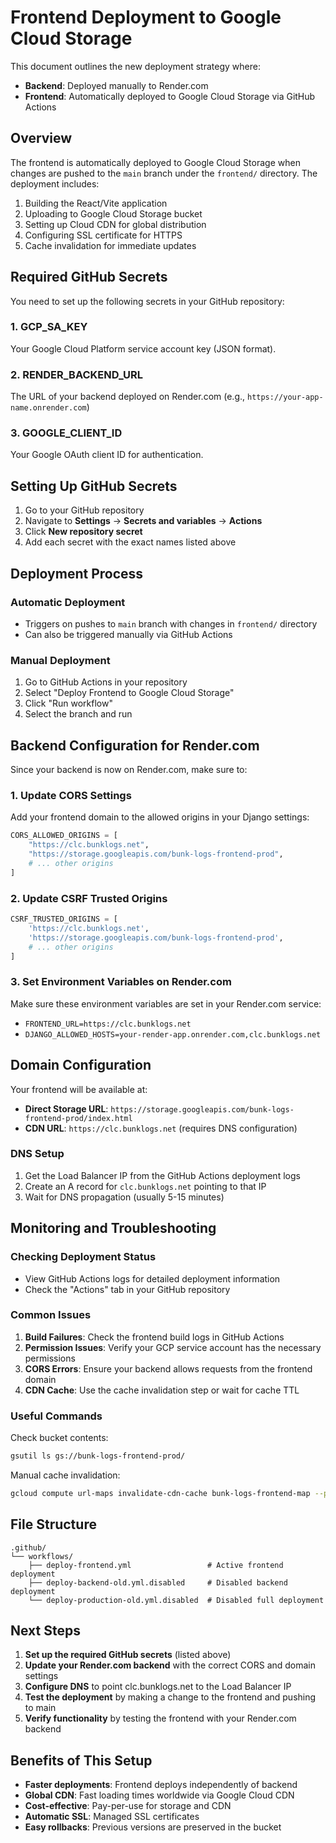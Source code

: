 # Frontend Deployment to Google Cloud Storage

This document outlines the new deployment strategy where:
- **Backend**: Deployed manually to Render.com
- **Frontend**: Automatically deployed to Google Cloud Storage via GitHub Actions

## Overview

The frontend is automatically deployed to Google Cloud Storage when changes are pushed to the `main` branch under the `frontend/` directory. The deployment includes:

1. Building the React/Vite application
2. Uploading to Google Cloud Storage bucket
3. Setting up Cloud CDN for global distribution
4. Configuring SSL certificate for HTTPS
5. Cache invalidation for immediate updates

## Required GitHub Secrets

You need to set up the following secrets in your GitHub repository:

### 1. GCP_SA_KEY
Your Google Cloud Platform service account key (JSON format).

### 2. RENDER_BACKEND_URL
The URL of your backend deployed on Render.com (e.g., `https://your-app-name.onrender.com`)

### 3. GOOGLE_CLIENT_ID
Your Google OAuth client ID for authentication.

## Setting Up GitHub Secrets

1. Go to your GitHub repository
2. Navigate to **Settings** → **Secrets and variables** → **Actions**
3. Click **New repository secret**
4. Add each secret with the exact names listed above

## Deployment Process

### Automatic Deployment
- Triggers on pushes to `main` branch with changes in `frontend/` directory
- Can also be triggered manually via GitHub Actions

### Manual Deployment
1. Go to GitHub Actions in your repository
2. Select "Deploy Frontend to Google Cloud Storage"
3. Click "Run workflow"
4. Select the branch and run

## Backend Configuration for Render.com

Since your backend is now on Render.com, make sure to:

### 1. Update CORS Settings
Add your frontend domain to the allowed origins in your Django settings:

```python
CORS_ALLOWED_ORIGINS = [
    "https://clc.bunklogs.net",
    "https://storage.googleapis.com/bunk-logs-frontend-prod",
    # ... other origins
]
```

### 2. Update CSRF Trusted Origins
```python
CSRF_TRUSTED_ORIGINS = [
    'https://clc.bunklogs.net',
    'https://storage.googleapis.com/bunk-logs-frontend-prod',
    # ... other origins
]
```

### 3. Set Environment Variables on Render.com
Make sure these environment variables are set in your Render.com service:
- `FRONTEND_URL=https://clc.bunklogs.net`
- `DJANGO_ALLOWED_HOSTS=your-render-app.onrender.com,clc.bunklogs.net`

## Domain Configuration

Your frontend will be available at:
- **Direct Storage URL**: `https://storage.googleapis.com/bunk-logs-frontend-prod/index.html`
- **CDN URL**: `https://clc.bunklogs.net` (requires DNS configuration)

### DNS Setup
1. Get the Load Balancer IP from the GitHub Actions deployment logs
2. Create an A record for `clc.bunklogs.net` pointing to that IP
3. Wait for DNS propagation (usually 5-15 minutes)

## Monitoring and Troubleshooting

### Checking Deployment Status
- View GitHub Actions logs for detailed deployment information
- Check the "Actions" tab in your GitHub repository

### Common Issues

1. **Build Failures**: Check the frontend build logs in GitHub Actions
2. **Permission Issues**: Verify your GCP service account has the necessary permissions
3. **CORS Errors**: Ensure your backend allows requests from the frontend domain
4. **CDN Cache**: Use the cache invalidation step or wait for cache TTL

### Useful Commands

Check bucket contents:
```bash
gsutil ls gs://bunk-logs-frontend-prod/
```

Manual cache invalidation:
```bash
gcloud compute url-maps invalidate-cdn-cache bunk-logs-frontend-map --path="/*" --global
```

## File Structure

```
.github/
└── workflows/
    ├── deploy-frontend.yml                 # Active frontend deployment
    ├── deploy-backend-old.yml.disabled     # Disabled backend deployment
    └── deploy-production-old.yml.disabled  # Disabled full deployment
```

## Next Steps

1. **Set up the required GitHub secrets** (listed above)
2. **Update your Render.com backend** with the correct CORS and domain settings
3. **Configure DNS** to point clc.bunklogs.net to the Load Balancer IP
4. **Test the deployment** by making a change to the frontend and pushing to main
5. **Verify functionality** by testing the frontend with your Render.com backend

## Benefits of This Setup

- **Faster deployments**: Frontend deploys independently of backend
- **Global CDN**: Fast loading times worldwide via Google Cloud CDN
- **Cost-effective**: Pay-per-use for storage and CDN
- **Automatic SSL**: Managed SSL certificates
- **Easy rollbacks**: Previous versions are preserved in the bucket
